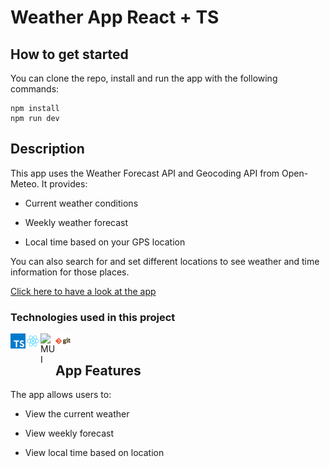 # Weather App React + TS

## How to get started

You can clone the repo, install and run the app with the following commands:

```plaintext
npm install
npm run dev
```

## Description

This app uses the Weather Forecast API and Geocoding API from Open-Meteo. It provides:

- Current weather conditions

- Weekly weather forecast

- Local time based on your GPS location

You can also search for and set different locations to see weather and time information for those places.

[Click here to have a look at the app](/)

### Technologies used in this project

<img align="left" alt="TypeScript" width="24px" src="https://raw.githubusercontent.com/github/explore/main/topics/typescript/typescript.png" />
<img align="left" alt="React" width="24px" src="https://raw.githubusercontent.com/github/explore/80688e429a7d4ef2fca1e82350fe8e3517d3494d/topics/react/react.png" />
<img align="left" alt="MUI" width="24px" src="https://raw.githubusercontent.com/mui/material-ui/master/docs/public/static/logo.png" />
<img align="left" alt="Git" width="24px" src="https://raw.githubusercontent.com/github/explore/main/topics/git/git.png" />
<br/>

## App Features

The app allows users to:

- View the current weather

- View weekly forecast

- View local time based on location
